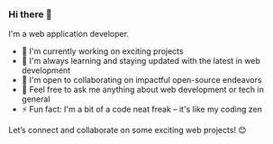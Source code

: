 ### Hi there 👋

I'm a web application developer.

- 🔭 I'm currently working on exciting projects
- 🌱 I'm always learning and staying updated with the latest in web development
- 👯 I'm open to collaborating on impactful open-source endeavors
- 💬 Feel free to ask me anything about web development or tech in general
- ⚡ Fun fact: I'm a bit of a code neat freak – it's like my coding zen

Let’s connect and collaborate on some exciting web projects! 😊
